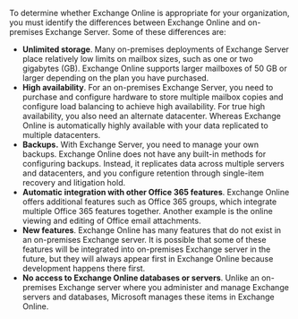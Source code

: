 To determine whether Exchange Online is appropriate for your organization, you must identify the differences between Exchange Online and on-premises Exchange Server. Some of these differences are:

- **Unlimited storage**. Many on-premises deployments of Exchange Server place relatively low limits on mailbox sizes, such as one or two gigabytes (GB). Exchange Online supports larger mailboxes of 50 GB or larger depending on the plan you have purchased.
- **High availability**. For an on-premises Exchange Server, you need to purchase and configure hardware to store multiple mailbox copies and configure load balancing to achieve high availability. For true high availability, you also need an alternate datacenter. Whereas Exchange Online is automatically highly available with your data replicated to multiple datacenters.
- **Backups.** With Exchange Server, you need to manage your own backups. Exchange Online does not have any built-in methods for configuring backups. Instead, it replicates data across multiple servers and datacenters, and you configure retention through single-item recovery and litigation hold.
- **Automatic integration with other Office 365 features**. Exchange Online offers additional features such as Office 365 groups, which integrate multiple Office 365 features together. Another example is the online viewing and editing of Office email attachments.
- **New features**. Exchange Online has many features that do not exist in an on-premises Exchange server. It is possible that some of these features will be integrated into on-premises Exchange server in the future, but they will always appear first in Exchange Online because development happens there first. 
- **No access to Exchange Online databases or servers**. Unlike an on-premises Exchange server where you administer and manage Exchange servers and databases, Microsoft manages these items in Exchange Online.

<!--# TODO: Heading 1 is pulled in from metadata in .yml files, no need to add level 1 heading, just add you first paragraph here. Remove this comment.-->
